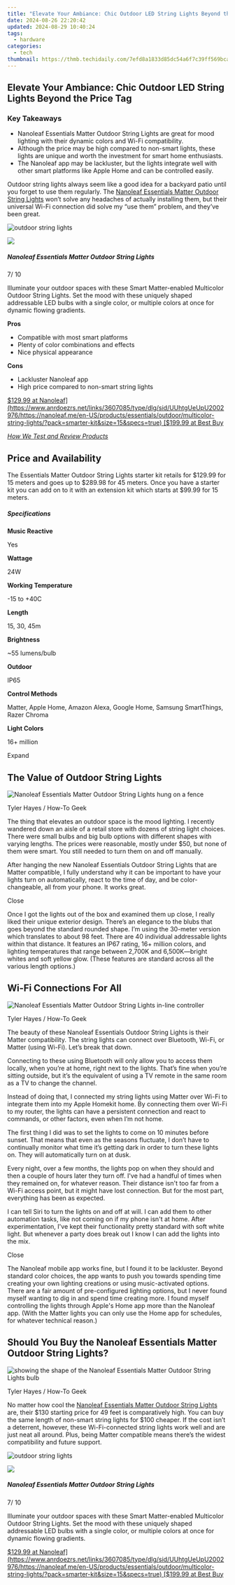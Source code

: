 ```yaml
---
title: "Elevate Your Ambiance: Chic Outdoor LED String Lights Beyond the Price Tag"
date: 2024-08-26 22:20:42
updated: 2024-08-29 10:40:24
tags:
  - hardware
categories:
  - tech
thumbnail: https://thmb.techidaily.com/7efd8a1833d85dc54a6f7c39ff569bca0287b5b56652514c20a9284502aff373.jpg
---
```


## Elevate Your Ambiance: Chic Outdoor LED String Lights Beyond the Price Tag

### Key Takeaways

* Nanoleaf Essentials Matter Outdoor String Lights are great for mood lighting with their dynamic colors and Wi-Fi compatibility.
* Although the price may be high compared to non-smart lights, these lights are unique and worth the investment for smart home enthusiasts.
* The Nanoleaf app may be lackluster, but the lights integrate well with other smart platforms like Apple Home and can be controlled easily.

 Outdoor string lights always seem like a good idea for a backyard patio until you forget to use them regularly. The [Nanoleaf Essentials Matter Outdoor String Lights](https://www.anrdoezrs.net/links/3607085/type/dlg/sid/UUhtgUeUpU2002976/https://nanoleaf.me/en-US/products/essentials/outdoor/multicolor-string-lights/) won’t solve any headaches of actually installing them, but their universal Wi-Fi connection did solve my “use them” problem, and they’ve been great.

![outdoor string lights](https://static1.howtogeekimages.com/wordpress/wp-content/uploads/2024/05/1-outdoor-string-lights-shop-15m-desktop-2x.jpg) 

![](https://static1.howtogeekimages.com/wordpresshttps://static0.howtogeekimages.com/wordpress/wp-content/uploads/2024/07/htg-staff-pick-1.png) 

#####  Nanoleaf Essentials Matter Outdoor String Lights

7/ 10 

Illuminate your outdoor spaces with these Smart Matter-enabled Multicolor Outdoor String Lights. Set the mood with these uniquely shaped addressable LED bulbs with a single color, or multiple colors at once for dynamic flowing gradients.

**Pros** 
* Compatible with most smart platforms
* Plenty of color combinations and effects
* Nice physical appearance

**Cons** 
* Lackluster Nanoleaf app
* High price compared to non-smart string lights

[$129.99 at Nanoleaf](https://www.anrdoezrs.net/links/3607085/type/dlg/sid/UUhtgUeUpU2002976/https://nanoleaf.me/en-US/products/essentials/outdoor/multicolor-string-lights/?pack=smarter-kit&size=15&specs=true) [$199.99 at Best Buy](https://shop-links.co/link/?exclusive=1&publisher_slug=itechdaily19598&url=https%3A%2F%2Fwww.bestbuy.com%2Fsite%2Fnanoleaf-essentials-smart-multicolor-outdoor-string-lights-smarter-kit-30m-98ft-with-40-addressable-led-bulbs-white-and-colors%2F6582039.p%3FskuId%3D6582039%26loc%3D19239518521) 

[_How We Test and Review Products_](https://vp-tips.techidaily.com/swiftly-move-data-fast-and-reliable-methods-to-direct-files-onto-your-computer/)

##  Price and Availability

 The Essentials Matter Outdoor String Lights starter kit retails for $129.99 for 15 meters and goes up to $289.98 for 45 meters. Once you have a starter kit you can add on to it with an extension kit which starts at $99.99 for 15 meters.

#####  Specifications

**Music Reactive** 

 Yes 

**Wattage** 

 24W 

**Working Temperature** 

 \-15 to +40C 

**Length** 

 15, 30, 45m 

**Brightness** 

 \~55 lumens/bulb 

**Outdoor** 

 IP65 

**Control Methods** 

 Matter, Apple Home, Amazon Alexa, Google Home, Samsung SmartThings, Razer Chroma 

**Light Colors** 

 16+ million 

Expand 

##  The Value of Outdoor String Lights

![Nanoleaf Essentials Matter Outdoor String Lights hung on a fence](https://static1.howtogeekimages.com/wordpress/wp-content/uploads/wm/2024/07/nanoleaf-essentials-matter-outdoor-string-lights-hung-on-a-fence.JPG) 

Tyler Hayes / How-To Geek

 The thing that elevates an outdoor space is the mood lighting. I recently wandered down an aisle of a retail store with dozens of string light choices. There were small bulbs and big bulb options with different shapes with varying lengths. The prices were reasonable, mostly under $50, but none of them were smart. You still needed to turn them on and off manually.

 After hanging the new Nanoleaf Essentials Outdoor String Lights that are Matter compatible, I fully understand why it can be important to have your lights turn on automatically, react to the time of day, and be color-changeable, all from your phone. It works great.

Close 

 Once I got the lights out of the box and examined them up close, I really liked their unique exterior design. There’s an elegance to the blubs that goes beyond the standard rounded shape. I’m using the 30-meter version which translates to about 98 feet. There are 40 individual addressable lights within that distance. It features an IP67 rating, 16+ million colors, and lighting temperatures that range between 2,700K and 6,500K—bright whites and soft yellow glow. (These features are standard across all the various length options.)

##  Wi-Fi Connections For All

![Nanoleaf Essentials Matter Outdoor String Lights in-line controller](https://static1.howtogeekimages.com/wordpress/wp-content/uploads/wm/2024/07/nanoleaf-essentials-matter-outdoor-string-lights-in-line-controller.JPG) 

Tyler Hayes / How-To Geek

 The beauty of these Nanoleaf Essentials Outdoor String Lights is their Matter compatibility. The string lights can connect over Bluetooth, Wi-Fi, or Matter (using Wi-Fi). Let’s break that down.

 Connecting to these using Bluetooth will only allow you to access them locally, when you’re at home, right next to the lights. That’s fine when you’re sitting outside, but it’s the equivalent of using a TV remote in the same room as a TV to change the channel.

 Instead of doing that, I connected my string lights using Matter over Wi-Fi to integrate them into my Apple Homekit home. By connecting them over Wi-Fi to my router, the lights can have a persistent connection and react to commands, or other factors, even when I’m not home.

 The first thing I did was to set the lights to come on 10 minutes before sunset. That means that even as the seasons fluctuate, I don’t have to continually monitor what time it’s getting dark in order to turn these lights on. They will automatically turn on at dusk.

 Every night, over a few months, the lights pop on when they should and then a couple of hours later they turn off. I've had a handful of times when they remained on, for whatever reason. Their distance isn't too far from a Wi-Fi access point, but it might have lost connection. But for the most part, everything has been as expected.

 I can tell Siri to turn the lights on and off at will. I can add them to other automation tasks, like not coming on if my phone isn't at home. After experimentation, I've kept their functionality pretty standard with soft white light. But whenever a party does break out I know I can add the lights into the mix.

Close 

 The Nanoleaf mobile app works fine, but I found it to be lackluster. Beyond standard color choices, the app wants to push you towards spending time creating your own lighting creations or using music-activated options. There are a fair amount of pre-configured lighting options, but I never found myself wanting to dig in and spend time creating more. I found myself controlling the lights through Apple's Home app more than the Nanoleaf app. (With the Matter lights you can only use the Home app for schedules, for whatever technical reason.)

##  Should You Buy the Nanoleaf Essentials Matter Outdoor String Lights?

![showing the shape of the Nanoleaf Essentials Matter Outdoor String Lights bulb](https://static1.howtogeekimages.com/wordpress/wp-content/uploads/wm/2024/07/showing-the-shape-of-the-nanoleaf-essentials-matter-outdoor-string-lights-bulb.JPG) 

Tyler Hayes / How-To Geek

 No matter how cool the [Nanoleaf Essentials Matter Outdoor String Lights](https://www.anrdoezrs.net/links/3607085/type/dlg/sid/UUhtgUeUpU2002976/https://nanoleaf.me/en-US/products/essentials/outdoor/multicolor-string-lights/) are, their $130 starting price for 49 feet is comparatively high. You can buy the same length of non-smart string lights for $100 cheaper. If the cost isn’t a deterrent, however, these Wi-Fi-connected string lights work well and are just neat all around. Plus, being Matter compatible means there’s the widest compatibility and future support.

![outdoor string lights](https://static1.howtogeekimages.com/wordpress/wp-content/uploads/2024/05/1-outdoor-string-lights-shop-15m-desktop-2x.jpg) 

![](https://static1.howtogeekimages.com/wordpresshttps://static0.howtogeekimages.com/wordpress/wp-content/uploads/2024/07/htg-staff-pick-1.png) 

#####  Nanoleaf Essentials Matter Outdoor String Lights

7/ 10 

Illuminate your outdoor spaces with these Smart Matter-enabled Multicolor Outdoor String Lights. Set the mood with these uniquely shaped addressable LED bulbs with a single color, or multiple colors at once for dynamic flowing gradients.

[$129.99 at Nanoleaf](https://www.anrdoezrs.net/links/3607085/type/dlg/sid/UUhtgUeUpU2002976/https://nanoleaf.me/en-US/products/essentials/outdoor/multicolor-string-lights/?pack=smarter-kit&size=15&specs=true) [$199.99 at Best Buy](https://shop-links.co/link/?exclusive=1&publisher_slug=itechdaily19598&url=https%3A%2F%2Fwww.bestbuy.com%2Fsite%2Fnanoleaf-essentials-smart-multicolor-outdoor-string-lights-smarter-kit-30m-98ft-with-40-addressable-led-bulbs-white-and-colors%2F6582039.p%3FskuId%3D6582039%26loc%3D19239518521)

<ins class="adsbygoogle"
     style="display:block"
     data-ad-format="autorelaxed"
     data-ad-client="ca-pub-7571918770474297"
     data-ad-slot="1223367746"></ins>



<ins class="adsbygoogle"
     style="display:block"
     data-ad-client="ca-pub-7571918770474297"
     data-ad-slot="8358498916"
     data-ad-format="auto"
     data-full-width-responsive="true"></ins>
